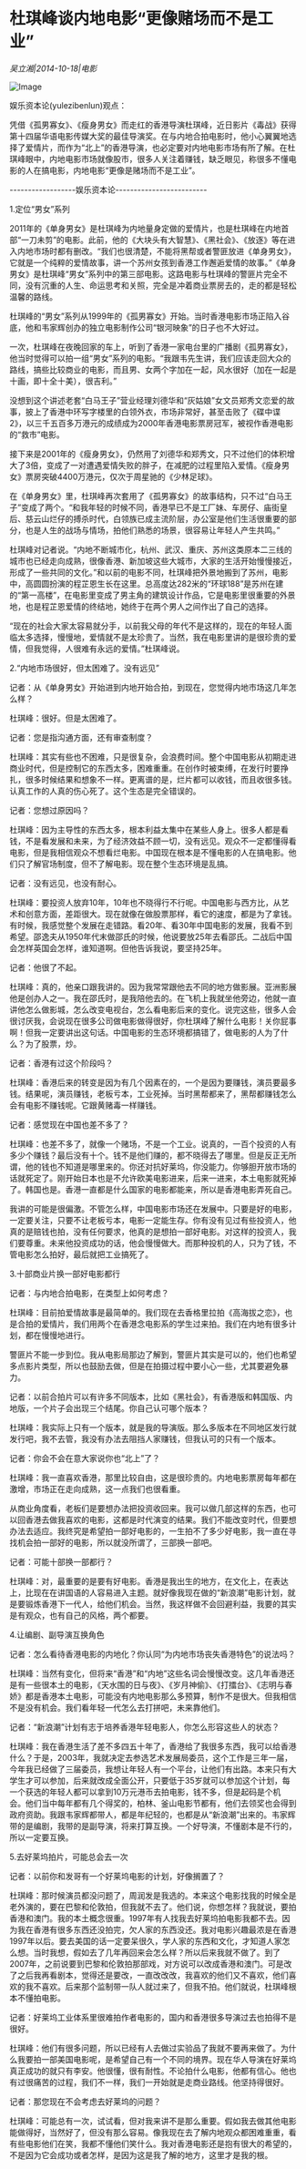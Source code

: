 # 杜琪峰谈内地电影“更像赌场而不是工业”

*吴立湘|2014-10-18|电影*

![Image](http://p2.pstatp.com/large/pgc-image/15211808946787d5246f2ed)

娱乐资本论(yulezibenlun)观点：

凭借《孤男寡女》、《瘦身男女》而走红的香港导演杜琪峰，近日影片《毒战》获得第十四届华语电影传媒大奖的最佳导演奖。在与内地合拍电影时，他小心翼翼地选择了爱情片，而作为“北上”的香港导演，也必定要对内地电影市场有所了解。在杜琪峰眼中，内地电影市场就像股市，很多人关注着赚钱，缺乏眼见，称很多不懂电影的人在搞电影，内地电影“更像是赌场而不是工业”。

------------------娱乐资本论-------------------------

1.定位“男女”系列

2011年的《单身男女》是杜琪峰为内地量身定做的爱情片，也是杜琪峰在内地首部“一刀未剪”的电影。此前，他的《大块头有大智慧》、《黑社会》、《放逐》等在进入内地市场时都有删改。“我们也很清楚，不能将黑帮或者警匪放进《单身男女》，它就是一个纯粹的爱情故事，讲一个苏州女孩到香港工作邂逅爱情的故事。”《单身男女》是杜琪峰“男女”系列中的第三部电影。这路电影与杜琪峰的警匪片完全不同，没有沉重的人生、命运思考和关照，完全是冲着商业票房去的，走的都是轻松温馨的路线。

杜琪峰的“男女”系列从1999年的《孤男寡女》开始。当时香港电影市场正陷入谷底，他和韦家辉创办的独立电影制作公司“银河映象”的日子也不大好过。

一次，杜琪峰在夜晚回家的车上，听到了香港一家电台里的广播剧《孤男寡女》，他当时觉得可以拍一组“男女”系列的电影。“我跟韦先生讲，我们应该走回大众的路线，搞些比较商业的电影，而且男、女两个字加在一起，风水很好（加在一起是十画，即十全十美），很吉利。”

没想到这个讲述老套“白马王子”营业经理刘德华和“灰姑娘”女文员郑秀文恋爱的故事，披上了香港中环写字楼里的白领外衣，市场非常好，甚至击败了《碟中谍2》，以三千五百多万港元的成绩成为2000年香港电影票房冠军，被视作香港电影的“救市”电影。

接下来是2001年的《瘦身男女》，仍然用了刘德华和郑秀文，只不过他们的体积增大了3倍，变成了一对遭遇爱情失败的胖子，在减肥的过程里陷入爱情。《瘦身男女》票房突破4400万港元，仅次于周星驰的《少林足球》。

在《单身男女》里，杜琪峰再次套用了《孤男寡女》的故事结构，只不过“白马王子”变成了两个。“和我年轻的时候不同，香港早已不是工厂妹、车房仔、庙街皇后、慈云山烂仔的搏杀时代，白领族已成主流阶层，办公室是他们生活很重要的部分，也是人生的战场与情场，拍他们熟悉的场景，很容易让年轻人产生共鸣。”

杜琪峰对记者说。“内地不断城市化，杭州、武汉、重庆、苏州这类原本二三线的城市也已经走向成熟，很像香港、新加坡这些大城市，大家的生活开始慢慢接近，形成了一些共同的文化。”和以前的电影不同，杜琪峰把外景地搬到了苏州，电影中，高圆圆扮演的程芷恩生长在这里。总高度达282米的“环球188”是苏州在建的“第一高楼”，在电影里变成了男主角的建筑设计作品，它是电影里很重要的外景地，也是程芷恩爱情的终结地，她终于在两个男人之间作出了自己的选择。

“现在的社会大家太容易就分手，以前我父母的年代不是这样的，现在的年轻人面临太多选择，慢慢地，爱情就不是太珍贵了。当然，我在电影里讲的是很珍贵的爱情，但我觉得，人很难有永远的爱情。”杜琪峰说。

2.“内地市场很好，但太困难了。没有远见”

记者：从《单身男女》开始进到内地开始合拍，到现在，您觉得内地市场这几年怎么样？

杜琪峰：很好。但是太困难了。

记者：您是指沟通方面，还有审查制度？

杜琪峰：其实有些也不困难，只是很复杂，会浪费时间。整个中国电影从初期走进商业时代，但是控制它的东西太多，困难重重。在创作时被束缚，在发行时要挣扎，很多时候结果和想象不一样。更离谱的是，烂片都可以收钱，而且收很多钱。认真工作的人真的伤心死了。这个生态是完全错误的。

记者：您想过原因吗？

杜琪峰：因为主导性的东西太多，根本利益太集中在某些人身上。很多人都是看钱，不是看发展和未来，为了经济效益不顾一切，没有远见。观众不一定都懂得看电影，但是我相信观众不想看烂电影。中国现在根本是不懂电影的人在搞电影。他们只了解官场制度，但不了解电影。现在整个生态环境是乱搞。

记者：没有远见，也没有耐心。

杜琪峰：要投资人放弃10年，10年也不晓得行不行呢。中国电影与西方比，从艺术和创意方面，差距很大。现在就像在做股票那样，看它的速度，都是为了拿钱。有时候，我感觉整个发展在走错路。看20年、看30年中国电影的发展，我看不到希望。邵逸夫从1950年代末做邵氏的时候，他说要放25年去看邵氏。二战后中国会怎样英国会怎样，谁知道啊。但他告诉我说，要坚持25年。

记者：他很了不起。

杜琪峰：真的，他亲口跟我讲的。因为我常常跟他去不同的地方做影展。亚洲影展他是创办人之一。我在邵氏时，是我陪他去的。在飞机上我就坐他旁边，他就一直讲他怎么做影城，怎么改变电视台，怎么看电影后来的变化。说完这些，很多人会很讨厌我，会说现在很多公司做电影做得很好，你杜琪峰了解什么电影！关你屁事啊！但我一定要讲出这句话。中国电影的生态环境都搞错了，做电影的人为了什么？为了股票，炒。

记者：香港有过这个阶段吗？

杜琪峰：香港后来的转变是因为有几个因素在的，一个是因为要赚钱，演员要最多钱。结果呢，演员赚钱，老板亏本，工业死掉。当时黑帮都来了，黑帮都赚钱怎么会有电影不赚钱呢。它跟黄赌毒一样赚钱。

记者：感觉现在中国也差不多了？

杜琪峰：也差不多了，就像一个赌场，不是一个工业。说真的，一百个投资的人有多少个赚钱？最后没有十个。钱不是他们赚的，都不晓得去了哪里。但是反正无所谓，他的钱也不知道是哪里来的。你还对抗好莱坞，你没能力。你够胆开放市场的话就死定了。刚开始日本也是不允许欧美电影进来，后来一进来，本土电影就死掉了。韩国也是。香港一直都是什么国家的电影都能来，所以是香港电影弄死自己。

我讲的可能是很偏激。不管怎么样，中国电影市场还在发展中。只要是好的电影，一定要关注，只要不让老板亏本，电影一定能生存。你有没有见过有些投资人，他真的是赔钱也拍，没有任何要求，他真的是想拍一部好电影。对这样的投资人，我们要尊重。未来他投资成功的话，他会慢慢做大。而那种投机的人，只为了钱，不管电影怎么拍好，最后就把工业搞死了。

3.十部商业片换一部好电影都行

记者：与内地合拍电影，在类型上如何考虑？

杜琪峰：目前拍爱情故事是最简单的。我们现在去香格里拉拍《高海拔之恋》，也是合拍的爱情片，我们用两个在香港念电影系的学生过来拍。我们在内地有很多计划，都在慢慢地进行。

警匪片不能一步到位。我从电影局那边了解到，警匪片其实是可以的，他们也希望多点影片类型，所以也鼓励去做，但是在拍摄过程中要小心一些，尤其要避免暴力。

记者：以前合拍片可以有许多不同版本，比如《黑社会》，有香港版和韩国版、内地版，一个片子会出现三个结尾。你自己认可哪个版本？

杜琪峰：我实际上只有一个版本，就是我的导演版。那么多版本在不同地区发行就发行吧，我不去管，我没有办法去阻挡人家赚钱，但我认可的只有一个版本。

记者：你会不会在意大家说你也“北上”了？

杜琪峰：我一直喜欢香港，那里比较自由，这是很珍贵的。内地电影票房每年都在激增，市场正在走向成熟，这一点我们也很看重。

从商业角度看，老板们是要想办法把投资收回来。我可以做几部这样的东西，也可以回香港去做我喜欢的电影，这都是时代演变的结果。我们不能改变时代，但要想办法去适应。我终究是希望拍一部好电影的，一生拍不了多少好电影，我一直在寻找机会拍一部好的电影，所以就没所谓了，三部换一部吧。

记者：可能十部换一部都行？

杜琪峰：对，最重要的是要有好电影。香港是我出生的地方，在文化上，在表达上，比现在在讲国语的人容易进入主题。就好像我现在做的“新浪潮”电影计划，就是要锻炼香港下一代人，给他们机会。当然，我这样做不会回避利益，我要的其实是有观众，也有自己的风格，两个都要。

4.让编剧、副导演互换角色

记者：怎么看待香港电影的内地化？你认同“为内地市场丧失香港特色”的说法吗？

杜琪峰：当然有变化，但将来“香港”和“内地”这些名词会慢慢改变。这几年香港还是有一些很本土的电影，《天水围的日与夜》、《岁月神偷》、《打擂台》、《志明与春娇》都是香港本土电影，可能没有内地电影那么多预算，制作不是很大。但我相信不是没有机会。我们看年轻一代怎么去打拼吧，未来靠他们。

记者：“新浪潮”计划有志于培养香港年轻电影人，你怎么形容这些人的状态？

杜琪峰：我在香港生活了差不多四五十年了，香港给了我很多东西，我可以给香港什么？于是，2003年，我就决定去参选艺术发展局委员，这个工作是三年一届，今年我已经做了三届委员，我想让年轻人有一个平台，让他们有出路。本来只有大学生才可以参加，后来就改成全面公开，只要低于35岁就可以参加这个计划，每一个获选的年轻人都可以拿到10万元港币去拍电影，钱不多，但是起码是个机会。他们当中每年都有几个得奖的，柏林、釜山电影节都有，他们去领奖也会得到政府资助。我跟韦家辉都带人，都是年纪轻的，也都是从“新浪潮”出来的。韦家辉带的是编剧，我带的是副导演，将来打算互换。一个好导演，不懂剧本是不行的，所以一定要互换。

5.去好莱坞拍片，可能总会去一次

记者：以前你和发哥有一个好莱坞电影的计划，好像搁置了？

杜琪峰：那时候演员都没问题了，周润发是我选的。本来这个电影找我的时候全是老外演的，要在巴黎和伦敦拍，但我就不去了。他们说，你想怎样？我就说，要拍香港和澳门。我的本土概念很重。1997年有人找我去好莱坞拍电影我都不去。因为我在香港有很多东西还没拍完，欠人家的东西没还。我对电影兴趣最浓是在香港1997年以后。要去美国的话一定要呆很久，学人家的东西和文化，才知道人家怎么想。当时我想，假如去了几年再回来会怎么样？所以后来我就不做了。到了2007年，之前说要到巴黎和伦敦拍那部戏，对方说可以改成香港和澳门。可是改了之后我再看剧本，觉得还是要改，一直改改改，我喜欢的他们又不喜欢，他们喜欢的我不喜欢。后来那个监制带一队人就过来了，但我不拍。他们就说，杜琪峰根本不懂拍电影。

记者：好莱坞工业体系里很难拍作者电影的，国内和香港很多导演过去也拍得不是很好。

杜琪峰：他们有很多问题，所以已经有人去做过实验品了我就不要再来做了。为什么我要拍一部美国电影呢，是希望自己有一个不同的境界。现在华人导演在好莱坞真正成功的就只有李安。他很懂，很有耐性。不论拍什么电影，他都有信心。他也有过很痛苦的过程，我们不一样，我们一开始就是走商业路线。他坚持得很好。

记者：那您现在不会考虑去好莱坞的问题？

杜琪峰：可能总有一次，试试看，但对我来讲不是那么重要。假如我去做其他电影能做得好，当然好了，但没有那么容易。像我现在去了解内地观众都困难重重，看有些电影他们在笑，我都不懂他们笑什么。我对香港电影还是抱有很大的希望的，不是因为它会成功或者怎样，是因为这是我了解的地方，这里才是我的根。

